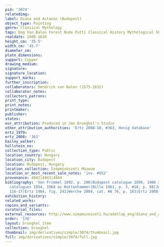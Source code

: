 ```yaml
---
pid: '3074'
relatedimg: 
label: Diana and Actaeon (Budapest)
object_type: Painting
genre: Classical Mythology
tags: Dog Van_Balen Forest Nude Putti Classical History Mythological Shells
realdate: 1608-1610
height_cm: '35.5'
width_cm: '45.7'
diameter_cm: 
plate_dimensions: 
support: Copper
drawing_medium: 
signature: 
signature_location: 
support_marks: 
further_inscription: 
collaborators: Hendrick van Balen (1575-1632)
collaborator_notes: 
collectors_patrons: 
print_type: 
print_notes: 
printmaker: 
publisher: 
states: 
our_attribution: Produced in Jan Brueghel's Studio
other_attribution_authorities: 'Ertz 2008-10, #363, Honig database'
ertz_1979: 
ertz_2008: '363'
bailey_walker: 
hollstein_no: 
collection_type: Public
location_country: Hungary
location_city: Budapest
location: Budapest, Hungary
location_collection: Szépmüvészeti Múzeum
location_or_most_recent_sale_notes: 'inv. #552'
provenance: 4942|4943|4944
bibliography: 'Von Frimmel 1892, p. 200|Budapest catalogue 1898, 1906 as Jan Bruegel|Budapest
  catalogues 1954, 1968 as Rottenhammer|Bille 1961, p. 3, #10, p. 88|Jost 1963, pp.
  116-17|Ertz 1984, fig. 241|Werche 2004, cat. #A 76, p. 163|Ertz 2008-10, cat. #363'
exhibition_history: 
related_works: 
copies_and_variants: 
curatorial_files: 
external_resources: http://www.szepmuveszeti.hu/adatlap_eng/diana_and_actaeon_ovid_metam_9107
order: '176'
layout: brueghel_item
collection: brueghel
thumbnail: img/derivatives/simple/3074/thumbnail.jpg
full: img/derivatives/simple/3074/full.jpg
---
```

